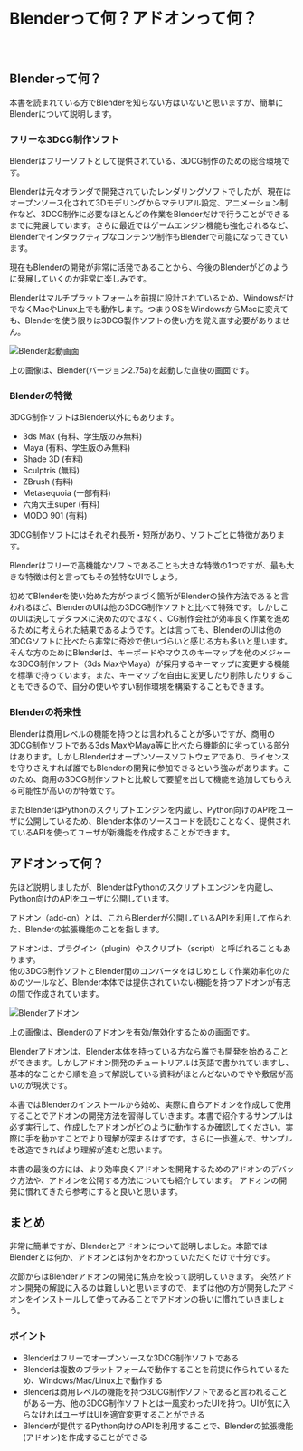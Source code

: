 <div id="sect_title_img_1_1"></div>

<div id="sect_title_text"></div>

# Blenderって何？アドオンって何？

<div id="preface"></div>

###### 　


## Blenderって何？

本書を読まれている方でBlenderを知らない方はいないと思いますが、簡単にBlenderについて説明します。

### フリーな3DCG制作ソフト

Blenderはフリーソフトとして提供されている、3DCG制作のための総合環境です。

Blenderは元々オランダで開発されていたレンダリングソフトでしたが、現在はオープンソース化されて3Dモデリングからマテリアル設定、アニメーション制作など、3DCG制作に必要なほとんどの作業をBlenderだけで行うことができるまでに発展しています。さらに最近ではゲームエンジン機能も強化されるなど、Blenderでインタラクティブなコンテンツ制作もBlenderで可能になってきています。

現在もBlenderの開発が非常に活発であることから、今後のBlenderがどのように発展していくのか非常に楽しみです。

Blenderはマルチプラットフォームを前提に設計されているため、WindowsだけでなくMacやLinux上でも動作します。つまりOSをWindowsからMacに変えても、Blenderを使う限りは3DCG製作ソフトの使い方を覚え直す必要がありません。

![Blender起動画面](https://dl.dropboxusercontent.com/s/7qj5tnx9gggcf8r/blender_startup.png "Blender起動画面")

上の画像は、Blender(バージョン2.75a)を起動した直後の画面です。

### Blenderの特徴

3DCG制作ソフトはBlender以外にもあります。

* 3ds Max (有料、学生版のみ無料)
* Maya (有料、学生版のみ無料)
* Shade 3D (有料)
* Sculptris (無料)
* ZBrush (有料)
* Metasequoia (一部有料)
* 六角大王super (有料)
* MODO 901 (有料)

3DCG制作ソフトにはそれぞれ長所・短所があり、ソフトごとに特徴があります。

Blenderはフリーで高機能なソフトであることも大きな特徴の1つですが、最も大きな特徴は何と言ってもその独特なUIでしょう。

初めてBlenderを使い始めた方がつまづく箇所がBlenderの操作方法であると言われるほど、BlenderのUIは他の3DCG制作ソフトと比べて特殊です。しかしこのUIは決してデタラメに決めたのではなく、CG制作会社が効率良く作業を進めるために考えられた結果であるようです。とは言っても、BlenderのUIは他の3DCGソフトに比べたら非常に奇妙で使いづらいと感じる方も多いと思います。そんな方のためにBlenderは、キーボードやマウスのキーマップを他のメジャーな3DCG制作ソフト（3ds MaxやMaya）が採用するキーマップに変更する機能を標準で持っています。また、キーマップを自由に変更したり削除したりすることもできるので、自分の使いやすい制作環境を構築することもできます。

### Blenderの将来性

Blenderは商用レベルの機能を持つとは言われることが多いですが、商用の3DCG制作ソフトである3ds MaxやMaya等に比べたら機能的に劣っている部分はあります。しかしBlenderはオープンソースソフトウェアであり、ライセンスを守りさえすれば誰でもBlenderの開発に参加できるという強みがあります。このため、商用の3DCG制作ソフトと比較して要望を出して機能を追加してもらえる可能性が高いのが特徴です。

またBlenderはPythonのスクリプトエンジンを内蔵し、Python向けのAPIをユーザに公開しているため、Blender本体のソースコードを読むことなく、提供されているAPIを使ってユーザが新機能を作成することができます。

## アドオンって何？

先ほど説明しましたが、BlenderはPythonのスクリプトエンジンを内蔵し、Python向けのAPIをユーザに公開しています。

アドオン（add-on）とは、これらBlenderが公開しているAPIを利用して作られた、Blenderの拡張機能のことを指します。

<div id="column"></div>

アドオンは、プラグイン（plugin）やスクリプト（script）と呼ばれることもあります。  
他の3DCG制作ソフトとBlender間のコンバータをはじめとして作業効率化のためのツールなど、Blender本体では提供されていない機能を持つアドオンが有志の間で作成されています。

![Blenderアドオン](https://dl.dropboxusercontent.com/s/bhq6uusksqsicyb/blender_add-on.png "Blenderアドオン")

上の画像は、Blenderのアドオンを有効/無効化するための画面です。

Blenderアドオンは、Blender本体を持っている方なら誰でも開発を始めることができます。しかしアドオン開発のチュートリアルは英語で書かれていますし、基本的なことから順を追って解説している資料がほとんどないのでやや敷居が高いのが現状です。

本書ではBlenderのインストールから始め、実際に自らアドオンを作成して使用することでアドオンの開発方法を習得していきます。本書で紹介するサンプルは必ず実行して、作成したアドオンがどのように動作するか確認してください。実際に手を動かすことでより理解が深まるはずです。さらに一歩進んで、サンプルを改造できればより理解が進むと思います。

本書の最後の方には、より効率良くアドオンを開発するためのアドオンのデバック方法や、アドオンを公開する方法についても紹介しています。
アドオンの開発に慣れてきたら参考にすると良いと思います。

## まとめ

非常に簡単ですが、Blenderとアドオンについて説明しました。本節ではBlenderとは何か、アドオンとは何かをわかっていただくだけで十分です。

次節からはBlenderアドオンの開発に焦点を絞って説明していきます。
突然アドオン開発の解説に入るのは難しいと思いますので、まずは他の方が開発したアドオンをインストールして使ってみることでアドオンの扱いに慣れていきましょう。

<div id="point"></div>

### ポイント

<div id="point_item"></div>

* Blenderはフリーでオープンソースな3DCG制作ソフトである
* Blenderは複数のプラットフォームで動作することを前提に作られているため、Windows/Mac/Linux上で動作する
* Blenderは商用レベルの機能を持つ3DCG制作ソフトであると言われることがある一方、他の3DCG制作ソフトとは一風変わったUIを持つ。UIが気に入らなければユーザはUIを適宜変更することができる
* Blenderが提供するPython向けのAPIを利用することで、Blenderの拡張機能(アドオン)を作成することができる

